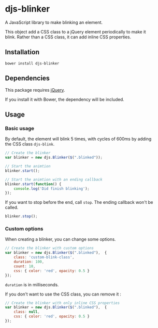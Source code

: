 # djs-blinker

A JavaScript library to make blinking an element.

This object add a CSS class to a jQuery element periodically to make it blink. Rather than a CSS class, it can add inline CSS properties.
 
## Installation

```
bower install djs-blinker
```

## Dependencies

This package requires [jQuery](http://jquery.com/).

If you install it with Bower, the dependency will be included.

## Usage

### Basic usage

By default, the element will blink 5 times, with cycles of 600ms by adding the CSS class `djs-blink`.

```javascript
// Create the blinker
var blinker = new djs.Blinker($(".blinked"));

// Start the animtion
blinker.start();

// Start the animtion with an ending callback
blinker.start(function() {
    console.log('Did finish blinking');
});
```

If you want to stop before the end, call `stop`. The ending callback won't be called.

```javascript
blinker.stop();
```

### Custom options

When creating a blinker, you can change some options.

```javascript
// Create the blinker with custom options
var blinker = new djs.Blinker($(".blinked"),  {
    class: 'custom-blink-class',
    duration: 100,
    count: 10,
    css: { color: 'red', opacity: 0.5 }  
});
```

`duration` is in milliseconds.

If you don't want to use the CSS class, you can remove it :

```javascript
// Create the blinker with only inline CSS properties
var blinker = new djs.Blinker($(".blinked"),  {
    class: null,
    css: { color: 'red', opacity: 0.5 }  
});
```
